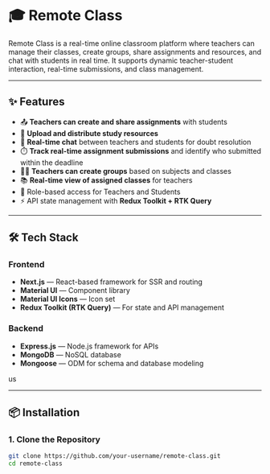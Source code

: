 # 🎓 Remote Class

Remote Class is a real-time online classroom platform where teachers can manage their classes, create groups, share assignments and resources, and chat with students in real time. It supports dynamic teacher-student interaction, real-time submissions, and class management.

---

## ✨ Features

- 📤 **Teachers can create and share assignments** with students
- 📁 **Upload and distribute study resources**
- 💬 **Real-time chat** between teachers and students for doubt resolution
- ⏱️ **Track real-time assignment submissions** and identify who submitted within the deadline
- 🧑‍🏫 **Teachers can create groups** based on subjects and classes
- 📚 **Real-time view of assigned classes** for teachers
- 🧠 Role-based access for Teachers and Students
- ⚡ API state management with **Redux Toolkit + RTK Query**

---

## 🛠 Tech Stack

### Frontend
- **Next.js** — React-based framework for SSR and routing
- **Material UI** — Component library
- **Material UI Icons** — Icon set
- **Redux Toolkit (RTK Query)** — For state and API management

### Backend
- **Express.js** — Node.js framework for APIs
- **MongoDB** — NoSQL database
- **Mongoose** — ODM for schema and database modeling

us

---

## 📦 Installation

### 1. Clone the Repository

```bash
git clone https://github.com/your-username/remote-class.git
cd remote-class
